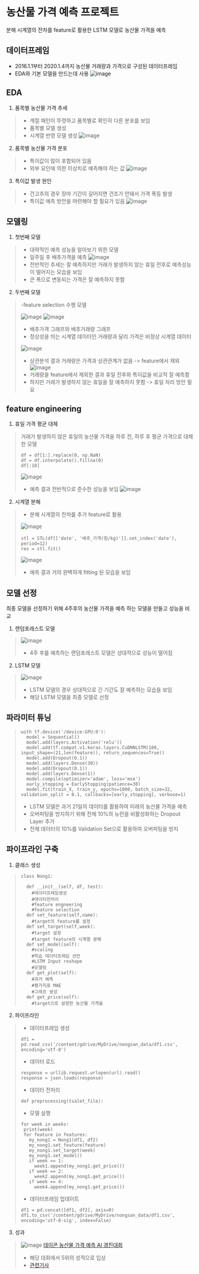 # 농산물 가격 예측 프로젝트
 분해 시계열의 잔차를 feature로 활용한 LSTM 모델로 농산물 가격을 예측

## 데이터프레임
 - 2016.1.1부터 2020.1.4까지 농산물 거래량과 가격으로 구성된 데이터프레임
 - EDA와 기본 모델을 만드는데 사용
![image](https://github.com/worldpapa/Nongsan/blob/main/pic/%EB%8D%B0%EC%9D%B4%ED%84%B0%ED%94%84%EB%A0%88%EC%9E%84.png)

## EDA
 1. 품목별 농산물 가격 추세
 > - 계절 패턴이 뚜렷하고 품목별로 확인히 다른 분포를 보임
 > - 품목별 모델 생성
 > - 시계열 반영 모델 생성
 > ![image](https://github.com/worldpapa/Nongsan/blob/main/pic/2.png)
 2. 품목별 농산물 가격 분포
 > - 특이값이 많이 포함되어 있음
 > - 외부 요인에 의한 이상치로 예측해야 하는 값
 > ![image](https://github.com/worldpapa/Nongsan/blob/main/pic/3.png)
 3. 특이값 발생 원인
 > - 건고추의 경우 장마 기간이 길어지면 건조가 안돼서 가격 폭등 발생
 > - 특이값 예측 방안을 마련해야 할 필요가 있음
 > ![image](https://github.com/worldpapa/Nongsan/blob/main/pic/4.png)
 
## 모델링
 1. 첫번째 모델
 > - 대략적인 예측 성능을 알아보기 위한 모델
 > - 일주일 후 배추가격을 예측
 > ![image](https://github.com/worldpapa/Nongsan/blob/main/pic/5.png)
 > - 전반적인 추세는 잘 예측하지만 거래가 발생하지 않는 휴일 전후로 예측성능이 떨어지는 모습을 보임
 > - 큰 폭으로 변동되는 가격은 잘 예측하지 못함
 2. 두번째 모델
 > -feature selection 수행 모델
 > 
 > ![image](https://github.com/worldpapa/Nongsan/blob/main/pic/6.png) ![image](https://github.com/worldpapa/Nongsan/blob/main/pic/7.png)
 > - 배추가격 그래프와 배추거래량 그래프
 > - 정상성을 띄는 시계열 데이터인 거래량과 달리 가격은 비정상 시계열 데이터
 > 
 > ![image](https://github.com/worldpapa/Nongsan/blob/main/pic/8.png)
 > - 상관분석 결과 거래량은 가격과 상관관계가 없음 -> feature에서 제외
 > ![image](https://github.com/worldpapa/Nongsan/blob/main/pic/9.png)
 > - 거래량을 feature에서 제외한 결과 휴일 전후와 특이값을 비교적 잘 예측함
 > - 하지만 거래가 발생하지 않는 휴일을 잘 예측하지 못함 -> 휴일 처리 방안 필요

## feature engineering
 1. 휴일 가격 평균 대체
 > 거래가 발생하지 않은 휴일의 농산물 가격을 하루 전, 하루 후 평균 가격으로 대체한 모델
 > ```
 > df = df[1:].replace(0, np.NaN)
 > df = df.interpolate().fillna(0)
 > df[:10]
 > ```
 > ![image](https://github.com/worldpapa/Nongsan/blob/main/pic/KakaoTalk_20211207_134249946.png)
 > - 예측 결과 전반적으로 준수한 성능을 보임
 > ![image](https://github.com/worldpapa/Nongsan/blob/main/pic/10.png) 
 2. 시계열 분해
 > - 분해 시계열의 잔차를 추가 feature로 활용
 > 
 > ![image](https://github.com/worldpapa/Nongsan/blob/main/pic/11.png)
 > ```
 > stl = STL(df[['date', '배추_가격(원/kg)']].set_index('date'), period=12)
 > res = stl.fit()
 > ```
 > ![image](https://github.com/worldpapa/Nongsan/blob/main/pic/12.png)
 > - 예측 결과 거의 완벽하게 fitting 된 모습을 보임

## 모델 선정
최종 모델을 선정하기 위해 4주후의 농산물 가격을 예측 하는 모델을 만들고 성능을 비교
 1. 랜덤포레스트 모델
 > ![image](https://github.com/worldpapa/Nongsan/blob/main/pic/13.png)
 > - 4주 후를 예측하는 랜덤포레스트 모델은 상대적으로 성능이 떨어짐
 2. LSTM 모델
 > ![image](https://github.com/worldpapa/Nongsan/blob/main/pic/14.png)
 > - LSTM 모델의 경우 상대적으로 긴 기간도 잘 예측하는 모습을 보임
 > - 해당 LSTM 모델을 최종 모델로 선정

## 파라미터 튜닝
> ```
> with tf.device('/device:GPU:0'):
>   model = Sequential()
>   model.add(layers.Activation('relu'))
>   model.add(tf.compat.v1.keras.layers.CuDNNLSTM(100, input_shape=(21,len(feature)), return_sequences=True))
>   model.add(Dropout(0.1))
>   model.add(layers.Dense(30))
>   model.add(Dropout(0.1))
>   model.add(layers.Dense(1))
>   model.compile(optimizer='adam', loss='mse')
>   early_stopping = EarlyStopping(patience=30)
>   model.fit(train_X, train_y, epochs=1000, batch_size=32, validation_split = 0.1, callbacks=[early_stopping], verbose=1)
> ```
> - LSTM 모델은 과거 21일의 데이터를 활용하여 미래의 농산물 가격을 예측
> - 오버피팅을 방지하기 위해 전체 10%의 뉴런을 비활성화하는 Dropout Layer 추가
> - 전체 데이터의 10%를 Validation Set으로 활용하여 오버피팅을 방지

## 파이프라인 구축
 1. 클래스 생성
> ```
> class Nong1:
> 
>   def __init__(self, df, test):
>     #데이터프레임생성
>     #데이터전처리
>     #feature engneering
>     #feature selection
>   def set_feature(self,name):
>     #target의 feature를 설정
>   def set_target(self,week):
>     #target 설정
>     #target feature의 시계열 분해
>   def set_model(self):
>     #scaling
>     #학습 데이터프레임 선언
>     #LSTM Input reshape
>     #모델링
>   def get_plot(self):  
>     #과거 예측
>     #평가지표 MAE
>     #그래프 생성
>   def get_price(self):
>     #target으로 설정한 농산물 가격을 
> ```
 2. 파이프라인
> - 데이터프레임 생성
> ```
> df1 = pd.read_csv('/content/gdrive/MyDrive/nongsan_data/df1.csv', encoding='utf-8')
> ```
> - 데이터 로드
> ```
> response = urllib.request.urlopen(url).read()
> response = json.loads(response)
> ```
> - 데이터 전처리
> ```
> def preprocessing(tsalet_file):
> ```
> - 모델 실행
> ```
> for week in weeks:
>  print(week)
>  for feature in features:
>    my_nong1 = Nong1(df1, df2)
>    my_nong1.set_feature(feature)
>    my_nong1.set_target(week)
>    my_nong1.set_model()
>    if week == 1:
>      week1.append(my_nong1.get_price())
>    if week == 2:
>      week2.append(my_nong1.get_price())
>    if week == 4:
>      week4.append(my_nong1.get_price())
> ```
> - 데이터프레임 업데이트
> ```
> df1 = pd.concat([df1, df2], axis=0)
> df1.to_csv('/content/gdrive/MyDrive/nongsan_data/df1.csv', encoding='utf-8-sig', index=False)
> ```
3. 성과
> ![image](https://github.com/worldpapa/Nongsan/blob/main/pic/123123.png)
> [데이콘 농산물 가격 예측 AI 경진대회](https://dacon.io/competitions/official/235801/overview/description)
> - 해당 대회에서 5위의 성적으로 입상
> - [관련기사](https://www.donga.com/news/article/all/20211209/110712597/1)
